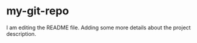 # my-git-repo

I am editing the README file. Adding some more details about the project description.

